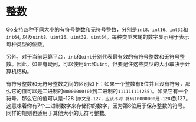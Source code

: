 # **整数**
Go支持四种不同大小的有符号整数和无符号整数，分别是```int8、int16、int32```和```int64```, 以及```uint8、uint16、uint32、uint64```。每种类型末尾的数字显示用于表示每种类型的位数。

另外，对于当前运算平台，```int```和```uint```分别代表最有效的有符号整数和无符号整数。因此，如果有疑问，可以使用```int```和```uint```，但要记住这些类型的大小取决于计算机结构。

有符号整数和无符号整数之间的区别如下：如果一个整数有8位并且没有符号，那么它的值可以是二进制的```00000000(0)```到二进制的```11111111(255)```。如果它有一个符号，那么它的值可以是-128 (```原文是-127，应该不对 补码10000000是-128```)到127。这意味着你有7个二进制数字来存储你的数字，因为第8位用于保存整数的符号。同样的规则也适用于其他大小的无符号整数。